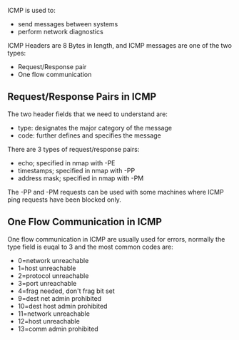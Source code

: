 
ICMP is used to:

* send messages between systems
* perform network diagnostics

ICMP Headers are 8 Bytes in length, and ICMP messages are one of
the two types:

* Request/Response pair
* One flow communication


## Request/Response Pairs in ICMP

The two header fields that we need to understand are:

* type: designates the major category of the message
* code: further defines and specifies the message

There are 3 types of request/response pairs:

* echo; specified in nmap with -PE
* timestamps; specified in nmap with -PP
* address mask; specified in nmap with -PM

The -PP and -PM requests can be used with some machines where ICMP ping requests
have been blocked only.


## One Flow Communication in ICMP

One flow communication in ICMP are usually used for errors,
normally the type field is euqal to 3 and the most common codes
are:

* 0=network unreachable
* 1=host unreachable
* 2=protocol unreachable
* 3=port unreachable
* 4=frag needed, don't frag bit set
* 9=dest net admin prohibited
* 10=dest host admin prohibited
* 11=network unreachable
* 12=host unreachable
* 13=comm admin prohibited


